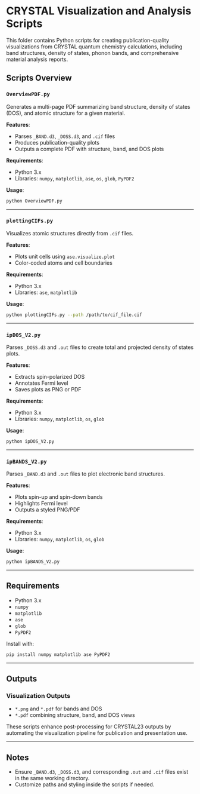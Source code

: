 # CRYSTAL Visualization and Analysis Scripts

This folder contains Python scripts for creating publication-quality visualizations from CRYSTAL quantum chemistry calculations, including band structures, density of states, phonon bands, and comprehensive material analysis reports.

## Scripts Overview

### `OverviewPDF.py`

Generates a multi-page PDF summarizing band structure, density of states (DOS), and atomic structure for a given material.

**Features**:

* Parses `_BAND.d3`, `_DOSS.d3`, and `.cif` files
* Produces publication-quality plots
* Outputs a complete PDF with structure, band, and DOS plots

**Requirements**:

* Python 3.x
* Libraries: `numpy`, `matplotlib`, `ase`, `os`, `glob`, `PyPDF2`

**Usage**:

```bash
python OverviewPDF.py
```

---

### `plottingCIFs.py`

Visualizes atomic structures directly from `.cif` files.

**Features**:

* Plots unit cells using `ase.visualize.plot`
* Color-coded atoms and cell boundaries

**Requirements**:

* Python 3.x
* Libraries: `ase`, `matplotlib`

**Usage**:

```bash
python plottingCIFs.py --path /path/to/cif_file.cif
```

---

### `ipDOS_V2.py`

Parses `_DOSS.d3` and `.out` files to create total and projected density of states plots.

**Features**:

* Extracts spin-polarized DOS
* Annotates Fermi level
* Saves plots as PNG or PDF

**Requirements**:

* Python 3.x
* Libraries: `numpy`, `matplotlib`, `os`, `glob`

**Usage**:

```bash
python ipDOS_V2.py
```

---

### `ipBANDS_V2.py`

Parses `_BAND.d3` and `.out` files to plot electronic band structures.

**Features**:

* Plots spin-up and spin-down bands
* Highlights Fermi level
* Outputs a styled PNG/PDF

**Requirements**:

* Python 3.x
* Libraries: `numpy`, `matplotlib`, `os`, `glob`

**Usage**:

```bash
python ipBANDS_V2.py
```

---

## Requirements

* Python 3.x
* `numpy`
* `matplotlib`
* `ase`
* `glob`
* `PyPDF2`

Install with:

```bash
pip install numpy matplotlib ase PyPDF2
```

---

## Outputs

### Visualization Outputs

* `*.png` and `*.pdf` for bands and DOS
* `*.pdf` combining structure, band, and DOS views

These scripts enhance post-processing for CRYSTAL23 outputs by automating the visualization pipeline for publication and presentation use.

---

## Notes

* Ensure `_BAND.d3`, `_DOSS.d3`, and corresponding `.out` and `.cif` files exist in the same working directory.
* Customize paths and styling inside the scripts if needed.
